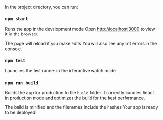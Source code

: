 In the project directory, you can run:

### `npm start`

Runs the app in the development mode
Open [http://localhost:3000](http://localhost:3000) to view it in the browser.

The page will reload if you make edits
You will also see any lint errors in the console.

### `npm test`

Launches the test runner in the interactive watch mode

### `npm run build`

Builds the app for production to the `build` folder
It correctly bundles React in production mode and optimizes the build for the best performance.

The build is minified and the filenames include the hashes
Your app is ready to be deployed!
